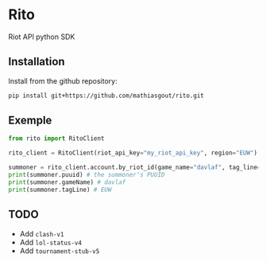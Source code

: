 # Rito

Riot API python SDK

## Installation
Install from the github repository:
````bash
pip install git+https://github.com/mathiasgout/rito.git
````

## Exemple
````python
from rito import RitoClient

rito_client = RitoClient(riot_api_key="my_riot_api_key", region="EUW")

summoner = rito_client.account.by_riot_id(game_name="davlaf", tag_line="EUW")
print(summoner.puuid) # the summoner's PUUID
print(summoner.gameName) # davlaf
print(summoner.tagLine) # EUW
````


## TODO
- Add `clash-v1` 
- Add `lol-status-v4`
- Add `tournament-stub-v5`
